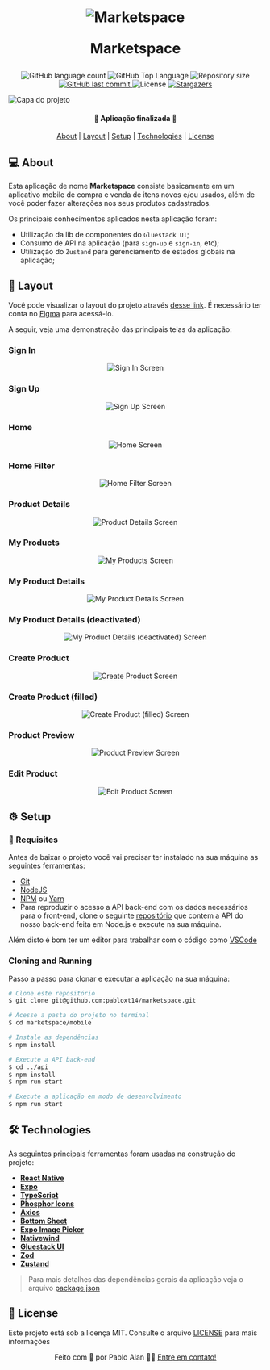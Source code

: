 <h1 align="center">
  <img
    src=".github/marketspace-logo.svg"
    title="Marketspace"
    alt="Marketspace"
  />

  Marketspace
</h1>

<p align="center">
  <img alt="GitHub language count" src="https://img.shields.io/github/languages/count/pabloxt14/marketspace">

  <img alt="GitHub Top Language" src="https://img.shields.io/github/languages/top/pabloxt14/marketspace" />

  <img alt="Repository size" src="https://img.shields.io/github/repo-size/pabloxt14/marketspace">
  
  <a href="https://github.com/pabloxt14/marketspace/commits/master">
    <img alt="GitHub last commit" src="https://img.shields.io/github/last-commit/pabloxt14/marketspace">
  </a>
    
   <img alt="License" src="https://img.shields.io/badge/license-MIT-blue">

   <a href="https://github.com/pabloxt14/marketspace/stargazers">
    <img alt="Stargazers" src="https://img.shields.io/github/stars/pabloxt14/marketspace?style=social">
  </a>
</p>

<p>
  <img src=".github/cover.png" alt="Capa do projeto" />
</p>

<h4 align="center"> 
	🚀 Aplicação finalizada 🚀
</h4>

<p align="center">
 <a href="#-about">About</a> | 
 <a href="#-layout">Layout</a> | 
 <a href="#-setup">Setup</a> | 
 <a href="#-technologies">Technologies</a> | 
 <a href="#-license">License</a>
</p>


## 💻 About

Esta aplicação de nome **Marketspace** consiste basicamente em um aplicativo mobile de compra e venda de itens novos e/ou usados, além de você poder fazer alterações nos seus produtos cadastrados.

Os principais conhecimentos aplicados nesta aplicação foram:
- Utilização da lib de componentes do `Gluestack UI`;
- Consumo de API na aplicação (para `sign-up` e `sign-in`, etc);
- Utilização do `Zustand` para gerenciamento de estados globais na aplicação;

<!-- ## 🔗 Deploy

O deploy da aplicação pode ser acessada através da seguinte URL base: https://pabloxt14-nlw-expert-notes.vercel.app/ -->


## 🎨 Layout

Você pode visualizar o layout do projeto através [desse link](https://www.figma.com/file/CIvhyoji2zASYQKFGeWUEn/Marketspace/duplicate). É necessário ter conta no [Figma](https://www.figma.com/) para acessá-lo.

A seguir, veja uma demonstração das principais telas da aplicação:

### Sign In

<p align="center">
  <img
    src=".github/screens/sign-in.png"
    alt="Sign In Screen"
    title="Sign In Screen"
  />
</p>

### Sign Up

<p align="center">
  <img
    src=".github/screens/sign-up.png"
    alt="Sign Up Screen"
    title="Sign Up Screen"
  />
</p>

### Home

<p align="center">
  <img
    src=".github/screens/home.png"
    alt="Home Screen"
    title="Home Screen"
  />
</p>

### Home Filter

<p align="center">
  <img
    src=".github/screens/home-filter.png"
    alt="Home Filter Screen"
    title="Home Filter Screen"
  />
</p>

### Product Details

<p align="center">
  <img
    src=".github/screens/product-details.png"
    alt="Product Details Screen"
    title="Product Details Screen"
  />
</p>

### My Products

<p align="center">
  <img
    src=".github/screens/my-products.png"
    alt="My Products Screen"
    title="My Products Screen"
  />
</p>

### My Product Details

<p align="center">
  <img
    src=".github/screens/my-product-details.png"
    alt="My Product Details Screen"
    title="My Product Details Screen"
  />
</p>

### My Product Details (deactivated)

<p align="center">
  <img
    src=".github/screens/my-product-details-deactivated.png"
    alt="My Product Details (deactivated) Screen"
    title="My Product Details (deactivated) Screen"
  />
</p>

### Create Product

<p align="center">
  <img
    src=".github/screens/create-product.png"
    alt="Create Product Screen"
    title="Create Product Screen"
  />
</p>

### Create Product (filled)

<p align="center">
  <img
    src=".github/screens/create-product-filled.png"
    alt="Create Product (filled) Screen"
    title="Create Product (filled) Screen"
  />
</p>

### Product Preview

<p align="center">
  <img
    src=".github/screens/product-preview.png"
    alt="Product Preview Screen"
    title="Product Preview Screen"
  />
</p>

### Edit Product

<p align="center">
  <img
    src=".github/screens/edit-product.png"
    alt="Edit Product Screen"
    title="Edit Product Screen"
  />
</p>

## ⚙ Setup

### 📝 Requisites

Antes de baixar o projeto você vai precisar ter instalado na sua máquina as seguintes ferramentas:

* [Git](https://git-scm.com)
* [NodeJS](https://nodejs.org/en/)
* [NPM](https://www.npmjs.com/) ou [Yarn](https://yarnpkg.com/) 
* Para reproduzir o acesso a API back-end com os dados necessários para o front-end, clone o seguinte [repositório](https://github.com/pabloxt14/nlw-journey-node) que contem a API do nosso back-end feita em Node.js e execute na sua máquina.

Além disto é bom ter um editor para trabalhar com o código como [VSCode](https://code.visualstudio.com/)

### Cloning and Running

Passo a passo para clonar e executar a aplicação na sua máquina:

```bash
# Clone este repositório
$ git clone git@github.com:pabloxt14/marketspace.git

# Acesse a pasta do projeto no terminal
$ cd marketspace/mobile

# Instale as dependências
$ npm install

# Execute a API back-end
$ cd ../api
$ npm install
$ npm run start

# Execute a aplicação em modo de desenvolvimento
$ npm run start
```


## 🛠 Technologies

As seguintes principais ferramentas foram usadas na construção do projeto:

- **[React Native](https://reactnative.dev/)**
- **[Expo](https://expo.dev/)**
- **[TypeScript](https://www.typescriptlang.org/)**
- **[Phosphor Icons](https://phosphoricons.com/)**
- **[Axios](https://axios-http.com/ptbr/docs/intro)**
- **[Bottom Sheet](https://github.com/gorhom/react-native-bottom-sheet)**
- **[Expo Image Picker](https://docs.expo.dev/versions/latest/sdk/imagepicker/)**
- **[Nativewind](https://www.nativewind.dev/)**
- **[Gluestack UI](https://gluestack.io/ui/docs/home/overview/introduction)**
- **[Zod](https://zod.dev/)**
- **[Zustand](https://zustand-demo.pmnd.rs/)**

> Para mais detalhes das dependências gerais da aplicação veja o arquivo [package.json](./mobile/package.json)


## 📝 License

Este projeto está sob a licença MIT. Consulte o arquivo [LICENSE](./LICENSE) para mais informações

<p align="center">
  Feito com 💜 por Pablo Alan 👋🏽 <a href="https://www.linkedin.com/in/pabloalan/" target="_blank">Entre em contato!</a>  
</p>